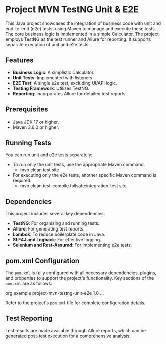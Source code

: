 # Project MVN TestNG Unit & E2E

This Java project showcases the integration of business code with unit and end-to-end (e2e) tests, using Maven to manage and execute these tests. The core business logic is implemented in a simple Calculator. The project employs TestNG as the test runner and Allure for reporting. It supports separate execution of unit and e2e tests.

## Features

- **Business Logic**: A simplistic Calculator.
- **Unit Tests**: Implemented with listeners.
- **E2E Test**: A single e2e test, excluding UI/API logic.
- **Testing Framework**: Utilizes TestNG.
- **Reporting**: Incorporates Allure for detailed test reports.

## Prerequisites

- Java JDK 17 or higher.
- Maven 3.6.0 or higher.

## Running Tests

You can run unit and e2e tests separately:

- To run only the unit tests, use the appropriate Maven command.
  - mvn clean test site
- For executing only the e2e tests, another specific Maven command is required.
  - mvn clean test-compile failsafe:integration-test site

## Dependencies

This project includes several key dependencies:

- **TestNG**: For organizing and running tests.
- **Allure**: For generating test reports.
- **Lombok**: To reduce boilerplate code in Java.
- **SLF4J and Logback**: For effective logging.
- **Selenium and Rest-Assured**: For implementing e2e tests.

## pom.xml Configuration

The `pom.xml` is fully configured with all necessary dependencies, plugins, and properties to support the project's functionality. Key sections of the `pom.xml` are as follows:

<groupId>org.example</groupId>
<artifactId>project-mvn-testng-unit-e2e</artifactId>
<version>1.0</version>
...

Refer to the project's `pom.xml` file for complete configuration details.

## Test Reporting

Test results are made available through Allure reports, which can be generated post-test execution for a comprehensive analysis.

